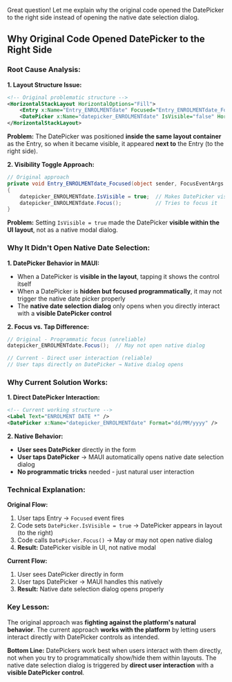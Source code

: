 Great question! Let me explain why the original code opened the DatePicker to the right side instead of opening the native date selection dialog.

## **Why Original Code Opened DatePicker to the Right Side**

### **Root Cause Analysis:**

**1. Layout Structure Issue:**
```xml
<!-- Original problematic structure -->
<HorizontalStackLayout HorizontalOptions="Fill">
    <Entry x:Name="Entry_ENROLMENTdate" Focused="Entry_ENROLMENTdate_Focused" />
    <DatePicker x:Name="datepicker_ENROLMENTdate" IsVisible="false" HorizontalOptions="Fill"/>
</HorizontalStackLayout>
```

**Problem:** The DatePicker was positioned **inside the same layout container** as the Entry, so when it became visible, it appeared **next to** the Entry (to the right side).

**2. Visibility Toggle Approach:**
```csharp
// Original approach
private void Entry_ENROLMENTdate_Focused(object sender, FocusEventArgs e)
{
    datepicker_ENROLMENTdate.IsVisible = true;  // Makes DatePicker visible in layout
    datepicker_ENROLMENTdate.Focus();           // Tries to focus it
}
```

**Problem:** Setting `IsVisible = true` made the DatePicker **visible within the UI layout**, not as a native modal dialog.

### **Why It Didn't Open Native Date Selection:**

**1. DatePicker Behavior in MAUI:**
- When a DatePicker is **visible in the layout**, tapping it shows the control itself
- When a DatePicker is **hidden but focused programmatically**, it may not trigger the native date picker properly
- The **native date selection dialog** only opens when you directly interact with a **visible DatePicker control**

**2. Focus vs. Tap Difference:**
```csharp
// Original - Programmatic focus (unreliable)
datepicker_ENROLMENTdate.Focus();  // May not open native dialog

// Current - Direct user interaction (reliable)
// User taps directly on DatePicker → Native dialog opens
```

### **Why Current Solution Works:**

**1. Direct DatePicker Interaction:**
```xml
<!-- Current working structure -->
<Label Text="ENROLMENT DATE *" />
<DatePicker x:Name="datepicker_ENROLMENTdate" Format="dd/MM/yyyy" />
```

**2. Native Behavior:**
- **User sees DatePicker** directly in the form
- **User taps DatePicker** → MAUI automatically opens native date selection dialog
- **No programmatic tricks** needed - just natural user interaction

### **Technical Explanation:**

**Original Flow:**
1. User taps Entry → `Focused` event fires
2. Code sets `DatePicker.IsVisible = true` → DatePicker appears in layout (to the right)
3. Code calls `DatePicker.Focus()` → May or may not open native dialog
4. **Result:** DatePicker visible in UI, not native modal

**Current Flow:**
1. User sees DatePicker directly in form
2. User taps DatePicker → MAUI handles this natively
3. **Result:** Native date selection dialog opens properly

### **Key Lesson:**
The original approach was **fighting against the platform's natural behavior**. The current approach **works with the platform** by letting users interact directly with DatePicker controls as intended.

**Bottom Line:** DatePickers work best when users interact with them directly, not when you try to programmatically show/hide them within layouts. The native date selection dialog is triggered by **direct user interaction** with a **visible DatePicker control**.